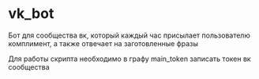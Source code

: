 # vk_bot
Бот для сообщества вк, который каждый час присылает пользователю комплимент, а также отвечает на заготовленные фразы

Для работы скрипта необходимо в графу main_token записать токен вк сообщества
